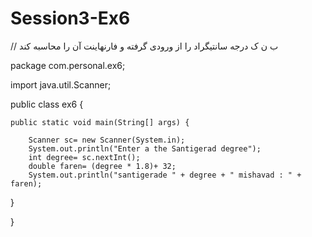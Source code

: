 # Session3-Ex6

// ب ن ک درجه سانتیگراد را از ورودی گرفته و فارنهاینت آن را محاسبه کند


package com.personal.ex6;

import java.util.Scanner;

public class ex6 {

	public static void main(String[] args) {

		Scanner sc= new Scanner(System.in);
		System.out.println("Enter a the Santigerad degree");
		int degree= sc.nextInt();
		double faren= (degree * 1.8)+ 32;
		System.out.println("santigerade " + degree + " mishavad : " + faren);

}

}
